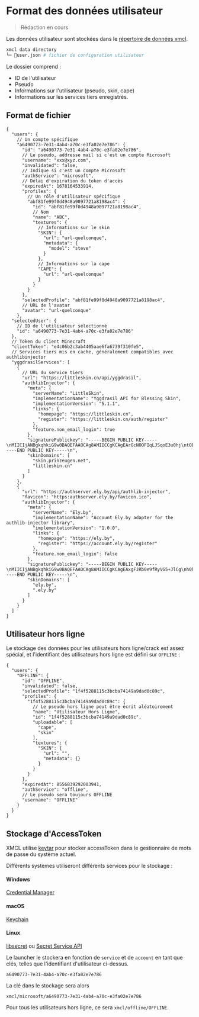 # Format des données utilisateur

> Rédaction en cours

Les données utilisateur sont stockées dans le [répertoire de données xmcl](/fr/guide/manage#xmcl-cache-and-database).

```sh
xmcl data directory
└─ 📜user.json # fichier de configuration utilisateur
```

Le dossier comprend :
- ID de l'utilisateur
- Pseudo
- Informations sur l'utilisateur (pseudo, skin, cape)
- Informations sur les services tiers enregistrés.

## Format de fichier

```json5
{
  "users": {
    // Un compte spécifique
    "a6490773-7e31-4ab4-a70c-e3fa02e7e786": {
      "id": "a6490773-7e31-4ab4-a70c-e3fa02e7e786",
      // Le pseudo, addresse mail si c'est un compte Microsoft
      "username": "xxx@xyz.com",
      "invalidated": false,
      // Indique si c'est un compte Microsoft
      "authService": "microsoft",
      // Délai d'expiration du token d'accès
      "expiredAt": 1678164533914,
      "profiles": {
        // Un rôle d'utilisateur spécifique
        "abf81fe99f0d4948a9097721a8198ac4": {
          "id": "abf81fe99f0d4948a9097721a8198ac4",
          // Nom
          "name": "ABC",
          "textures": {
            // Informations sur le skin
            "SKIN": {
              "url": "url-quelconque",
              "metadata": {
                "model": "steve"
              }
            },
            // Informations sur la cape
            "CAPE": {
              "url": "url-quelconque"
            }
          }
        }
      },
      "selectedProfile": "abf81fe99f0d4948a9097721a8198ac4",
      // URL de l'avatar
      "avatar": "url-quelconque"
    },
  "selectedUser": {
    // ID de l'utilisateur sélectionné
    "id": "a6490773-7e31-4ab4-a70c-e3fa02e7e786"
  },
  // Token du client Minecraft
  "clientToken": "e4c06b2c3ab4405aae6fa6739f310fe5",
  // Services tiers mis en cache, généralement compatibles avec authlibinjector
  "yggdrasilServices": [
    {
      // URL du service tiers
      "url": "https://littleskin.cn/api/yggdrasil",
      "authlibInjector": {
        "meta": {
          "serverName": "LittleSkin",
          "implementationName": "Yggdrasil API for Blessing Skin",
          "implementationVersion": "5.1.1",
          "links": {
            "homepage": "https://littleskin.cn",
            "register": "https://littleskin.cn/auth/register"
          },
          "feature.non_email_login": true
        },
        "signaturePublickey": "-----BEGIN PUBLIC KEY-----\nMIICIjANBgkqhkiG9w0BAQEFAAOCAg8AMIICCgKCAgEArGcNOOFIqLJSqoE3u0hj\ntOEnOcET3wj9Drss1BE6sBqgPo0bMulOULhqjkc/uH/wyosYnzw3xaazJt87jTHh\nJ8BPMxCeQMoyEdRoS3Jnj1G0Kezj4A2b61PJJM1DpvDAcqQBYsrSdpBJ+52MjoGS\nvJoeQO5XUlJVQm21/HmJnqsPhzcA6HgY71RHYE5xnhpWJiPxLKUPtmt6CNYUQQoS\no2v36XWgMmLBZhAbNOPxYX+1ioxKamjhLO29UhwtgY9U6PWEO7/SBfXzyRPTzhPV\n2nHq7KJqd8IIrltslv6i/4FEM81ivS/mm+PN3hYlIYK6z6Ymii1nrQAplsJ67OGq\nYHtWKOvpfTzOollugsRihkAG4OB6hM0Pr45jjC3TIc7eO7kOgIcGUGUQGuuugDEz\nJ1N9FFWnN/H6P9ukFeg5SmGC5+wmUPZZCtNBLr8o8sI5H7QhK7NgwCaGFoYuiAGL\ngz3k/3YwJ40BbwQayQ2gIqenz+XOFIAlajv+/nyfcDvZH9vGNKP9lVcHXUT5YRnS\nZSHo5lwvVrYUrqEAbh/zDz8QMEyiujWvUkPhZs9fh6fimUGxtm8mFIPCtPJVXjeY\nwD3Lvt3aIB1JHdUTJR3eEc4eIaTKMwMPyJRzVn5zKsitaZz3nn/cOA/wZC9oqyEU\nmc9h6ZMRTRUEE4TtaJyg9lMCAwEAAQ==\n-----END PUBLIC KEY-----\n",
        "skinDomains": [
          "skin.prinzeugen.net",
          "littleskin.cn"
        ]
      }
    },
    {
      "url": "https://authserver.ely.by/api/authlib-injector",
      "favicon": "https:authserver.ely.by/favicon.ico",
      "authlibInjector": {
        "meta": {
          "serverName": "Ely.by",
          "implementationName": "Account Ely.by adapter for the authlib-injector library",
          "implementationVersion": "1.0.0",
          "links": {
            "homepage": "https://ely.by",
            "register": "https://account.ely.by/register"
          },
          "feature.non_email_login": false
        },
        "signaturePublickey": "-----BEGIN PUBLIC KEY-----\nMIICIjANBgkqhkiG9w0BAQEFAAOCAg8AMIICCgKCAgEAxgFJRb0e9fRyVG5+JlCg\nh0hccRIcgO5yxEVkMJajAI12Ev/Pc7lpTt6OtKTEcUNfjYgBnEhIKbdLD0Z+B5Bx\nSg9DQmozgzZcesScpASQb4Kt6P8itowdbgbUm4v+6x1QUKJjjmhHq93m9OIEbxQL\nCq+SrEMZpDrXRgd9DhNPjZv/95ximP8otvh7+bmEl8jwINgfJx0PAeJFYlceQcsh\niYh+LHtaIwzbTTqkDibDm7QiEc+/qGab3mABtVTpqw/refwFoR0M8+xkWF+1/D8k\nH0WFa+rBhdjLyLG+2hdOpKXoH/fMH0tQMPHU78J17JVKWwIWCwEWXp8HiWSbIt3a\ncmBYtyW3tqarFFMMECx2wmJP6FVOvYVThZxq9qc9/f3yeTGz3g7zU1YljHSVRP16\niEbEnHQBKxmrj2cdZgosJej4YppV7f3iZ8o8PF6UY51LSqvaCteXuWeYSJJESGAs\nUoV7ihJfWL8DymHamywB2Cahx7EiDGS3/iBcQUmpk4TTg2FrZPuKGItn1QfIRieO\nknnj9CPKiWdfOtJBr3i1FXLEfExgcJhQ00Y6B08QVvgiCzUF3t+VAG3Ef2YINYyG\nAXcW0TIgMalwwgGzdhQRhItODXptWigy0DNTUAgKQT9PS8N09yPBGxIq64T9A3/z\nFqC/k2bMLWUSVtIlilIItn0CAwEAAQ==\n-----END PUBLIC KEY-----\n",
        "skinDomains": [
          "ely.by",
          ".ely.by"
        ]
      }
    }
  ]
}
```
## Utilisateur hors ligne

Le stockage des données pour les utilisateurs hors ligne/crack est assez spécial, et l'identifiant des utilisateurs hors ligne est défini sur `OFFLINE` :

```json5
{
  "users": {
    "OFFLINE": {
      "id": "OFFLINE",
      "invalidated": false,
      "selectedProfile": "1f4f5288115c3bcba74149a9dad0c89c",
      "profiles": {
        "1f4f5288115c3bcba74149a9dad0c89c": {
          // Le pseudo hors ligne peut être écrit aléatoirement
          "name": "Utilisateur Hors Ligne",
          "id": "1f4f5288115c3bcba74149a9dad0c89c",
          "uploadable": [
            "cape",
            "skin"
          ],
          "textures": {
            "SKIN": {
              "url": "",
              "metadata": {}
            }
          }
        }
      },
      "expiredAt": 8556839292003941,
      "authService": "offline",
      // Le pseudo sera toujours OFFLINE
      "username": "OFFLINE"
    }
  }
}
```

## Stockage d'AccessToken

XMCL utilise [keytar](https://www.npmjs.com/package/keytar) pour stocker accessToken dans le gestionnaire de mots de passe du système actuel.

Différents systèmes utiliseront différents services pour le stockage :

#### Windows

[Credential Manager](https://support.microsoft.com/fr-fr/windows/accessing-credential-manager-1b5c916a-6a16-889f-8581-fc16e8165ac0)

#### macOS

[Keychain](https://support.apple.com/fr-fr/guide/mac-help/mchlf375f392/mac)

#### Linux

[libsecret](https://wiki.gnome.org/Projects/Libsecret) ou [Secret Service API](https://www.gnu.org/software/emacs/manual/html_node/auth/Secret-Service-API.html)

Le launcher le stockera en fonction de `service` et de `account` en tant que clés, telles que l'identifiant d'utilisateur ci-dessus.

```
a6490773-7e31-4ab4-a70c-e3fa02e7e786
```

La clé dans le stockage sera alors

```
xmcl/microsoft/a6490773-7e31-4ab4-a70c-e3fa02e7e786
```

Pour tous les utilisateurs hors ligne, ce sera `xmcl/offline/OFFLINE`.